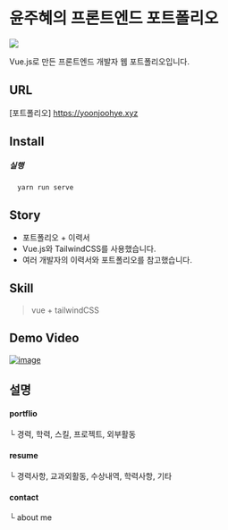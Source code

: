 # 윤주혜의 프론트엔드 포트폴리오
<img src="https://img.shields.io/badge/likes-100%2B-%23ff69b4"/>

Vue.js로 만든 프론트엔드 개발자 웹 포트폴리오입니다.

## URL
[포트폴리오] https://yoonjoohye.xyz

## Install

##### 실행
```
  yarn run serve
```

## Story

- 포트폴리오 + 이력서
- Vue.js와 TailwindCSS를 사용했습니다.
- 여러 개발자의 이력서와 포트폴리오를 참고했습니다.


## Skill
> vue + tailwindCSS

## Demo Video
[![image](https://user-images.githubusercontent.com/26542929/89775359-973e7a00-db42-11ea-9943-2d57d54ff6a6.png)](https://i.imgur.com/pditetx.mp4)

## 설명
#### portflio
└ 경력, 학력, 스킬, 프로젝트, 외부활동

#### resume
└ 경력사항, 교과외활동, 수상내역, 학력사항, 기타

#### contact
└ about me
